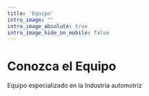 ```yaml
---
title: 'Equipo'
intro_image: ""
intro_image_absolute: true
intro_image_hide_on_mobile: false
---
```


# Conozca el Equipo

Equipo especializado en la Industria automotriz
